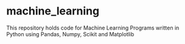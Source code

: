 # machine_learning
This repository holds code for Machine Learning Programs written in Python using Pandas, Numpy, Scikit and Matplotlib
